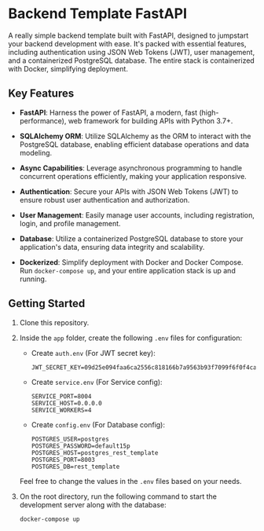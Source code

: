 # Backend Template FastAPI

A really simple backend template built with FastAPI, designed to jumpstart your backend development with ease. It's packed with essential features, including authentication using JSON Web Tokens (JWT), user management, and a containerized PostgreSQL database. The entire stack is containerized with Docker, simplifying deployment.

## Key Features

- **FastAPI**: Harness the power of FastAPI, a modern, fast (high-performance), web framework for building APIs with Python 3.7+.

- **SQLAlchemy ORM**: Utilize SQLAlchemy as the ORM to interact with the PostgreSQL database, enabling efficient database operations and data modeling.

- **Async Capabilities**: Leverage asynchronous programming to handle concurrent operations efficiently, making your application responsive.

- **Authentication**: Secure your APIs with JSON Web Tokens (JWT) to ensure robust user authentication and authorization.

- **User Management**: Easily manage user accounts, including registration, login, and profile management.

- **Database**: Utilize a containerized PostgreSQL database to store your application's data, ensuring data integrity and scalability.

- **Dockerized**: Simplify deployment with Docker and Docker Compose. Run `docker-compose up`, and your entire application stack is up and running.

## Getting Started

1. Clone this repository.

2. Inside the `app` folder, create the following `.env` files for configuration:

   - Create `auth.env` (For JWT secret key):

     ```plaintext
     JWT_SECRET_KEY=09d25e094faa6ca2556c818166b7a9563b93f7099f6f0f4caa6cf63b88e8d3e7
     ```

   - Create `service.env` (For Service config):

     ```plaintext
     SERVICE_PORT=8004
     SERVICE_HOST=0.0.0.0
     SERVICE_WORKERS=4
     ```

   - Create `config.env` (For Database config):
     ```plaintext
     POSTGRES_USER=postgres
     POSTGRES_PASSWORD=default15p
     POSTGRES_HOST=postgres_rest_template
     POSTGRES_PORT=8003
     POSTGRES_DB=rest_template
     ```

   Feel free to change the values in the `.env` files based on your needs.

3. On the root directory, run the following command to start the development server along with the database:
   ```bash
   docker-compose up
   ```
